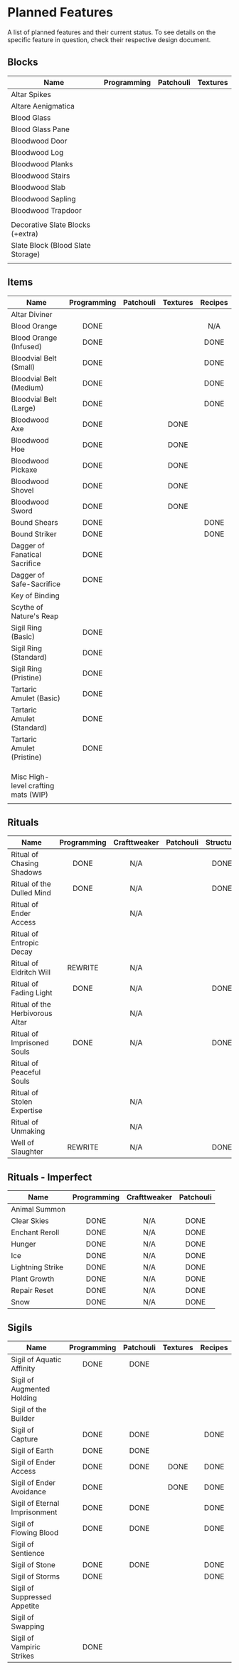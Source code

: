 # Planned Features
A list of planned features and their current status. To see details on the specific feature in question, check their respective design document.

## Blocks
| Name                              | Programming | Patchouli | Textures |
|-----------------------------------|:-----------:|:---------:|:--------:|
| Altar Spikes                      |             |           |          |
| Altare Aenigmatica                |             |           |          |
| Blood Glass                       |             |           |          |
| Blood Glass Pane                  |             |           |          |
| Bloodwood Door                    |             |           |          |
| Bloodwood Log                     |             |           |          |
| Bloodwood Planks                  |             |           |          |
| Bloodwood Stairs                  |             |           |          |
| Bloodwood Slab                    |             |           |          |
| Bloodwood Sapling                 |             |           |          |
| Bloodwood Trapdoor                |             |           |          |
|                                   |             |           |          |
| Decorative Slate Blocks (+extra)  |             |           |          |
| Slate Block (Blood Slate Storage) |             |           |          |
|                                   |             |           |          |


## Items
| Name                                | Programming | Patchouli | Textures | Recipes |
|-------------------------------------|:-----------:|:---------:|:--------:|:-------:|
| Altar Diviner                       |             |           |          |         |
| Blood Orange                        |    DONE     |           |          |   N/A   |
| Blood Orange (Infused)              |    DONE     |           |          |  DONE   |
| Bloodvial Belt (Small)              |    DONE     |           |          |  DONE   |
| Bloodvial Belt (Medium)             |    DONE     |           |          |  DONE   |
| Bloodvial Belt (Large)              |    DONE     |           |          |  DONE   |
| Bloodwood Axe                       |    DONE     |           |   DONE   |         |
| Bloodwood Hoe                       |    DONE     |           |   DONE   |         |
| Bloodwood Pickaxe                   |    DONE     |           |   DONE   |         |
| Bloodwood Shovel                    |    DONE     |           |   DONE   |         |
| Bloodwood Sword                     |    DONE     |           |   DONE   |         |
| Bound Shears                        |    DONE     |           |          |  DONE   |
| Bound Striker                       |    DONE     |           |          |  DONE   |
| Dagger of Fanatical Sacrifice       |    DONE     |           |          |         |
| Dagger of Safe-Sacrifice            |    DONE     |           |          |         |
| Key of Binding                      |             |           |          |         |
| Scythe of Nature's Reap             |             |           |          |         |
| Sigil Ring (Basic)                  |    DONE     |           |          |         |
| Sigil Ring (Standard)               |    DONE     |           |          |         |
| Sigil Ring (Pristine)               |    DONE     |           |          |         |
| Tartaric Amulet (Basic)             |    DONE     |           |          |         |
| Tartaric Amulet (Standard)          |    DONE     |           |          |         |
| Tartaric Amulet (Pristine)          |    DONE     |           |          |         |
|                                     |             |           |          |         |
|                                     |             |           |          |         |
|                                     |             |           |          |         |
| Misc High-level crafting mats (WIP) |             |           |          |         |
|                                     |             |           |          |         |


## Rituals
| Name                            | Programming | Crafttweaker | Patchouli | Structure |
|---------------------------------|:-----------:|:------------:|:---------:|:---------:|
| Ritual of Chasing Shadows       |    DONE     |     N/A      |           |   DONE    |
| Ritual of the Dulled Mind       |    DONE     |     N/A      |           |   DONE    |
| Ritual of Ender Access          |             |     N/A      |           |           |
| Ritual of Entropic Decay        |             |              |           |           |
| Ritual of Eldritch Will         |   REWRITE   |     N/A      |           |           |
| Ritual of Fading Light          |    DONE     |     N/A      |           |   DONE    |
| Ritual of the Herbivorous Altar |             |     N/A      |           |           |
| Ritual of Imprisoned Souls      |    DONE     |     N/A      |           |   DONE    |
| Ritual of Peaceful Souls        |             |              |           |           |
| Ritual of Stolen Expertise      |             |     N/A      |           |           |
| Ritual of Unmaking              |             |     N/A      |           |           |
| Well of Slaughter               |   REWRITE   |     N/A      |           |   DONE    |


## Rituals - Imperfect

| Name             | Programming | Crafttweaker | Patchouli |
|------------------|:-----------:|:------------:|:---------:|
| Animal Summon    |             |              |           |
| Clear Skies      |    DONE     |     N/A      |   DONE    |
| Enchant Reroll   |    DONE     |     N/A      |   DONE    |
| Hunger           |    DONE     |     N/A      |   DONE    |          
| Ice              |    DONE     |     N/A      |   DONE    |          
| Lightning Strike |    DONE     |     N/A      |   DONE    |
| Plant Growth     |    DONE     |     N/A      |   DONE    |          
| Repair Reset     |    DONE     |     N/A      |   DONE    |          
| Snow             |    DONE     |     N/A      |   DONE    |          


## Sigils
| Name                          | Programming | Patchouli | Textures | Recipes |
|-------------------------------|:-----------:|:---------:|:--------:|:-------:|
| Sigil of Aquatic Affinity     |    DONE     |   DONE    |          |         |
| Sigil of Augmented Holding    |             |           |          |         |
| Sigil of the Builder          |             |           |          |         |
| Sigil of Capture              |    DONE     |   DONE    |          |  DONE   |
| Sigil of Earth                |    DONE     |   DONE    |          |         |
| Sigil of Ender Access         |    DONE     |   DONE    |   DONE   |  DONE   |
| Sigil of Ender Avoidance      |    DONE     |           |   DONE   |  DONE   |
| Sigil of Eternal Imprisonment |    DONE     |   DONE    |          |  DONE   |
| Sigil of Flowing Blood        |    DONE     |   DONE    |          |  DONE   |
| Sigil of Sentience            |             |           |          |         |
| Sigil of Stone                |    DONE     |   DONE    |          |  DONE   |
| Sigil of Storms               |    DONE     |           |          |  DONE   |
| Sigil of Suppressed Appetite  |             |           |          |         |
| Sigil of Swapping             |             |           |          |         |
| Sigil of Vampiric Strikes     |    DONE     |           |          |         |


